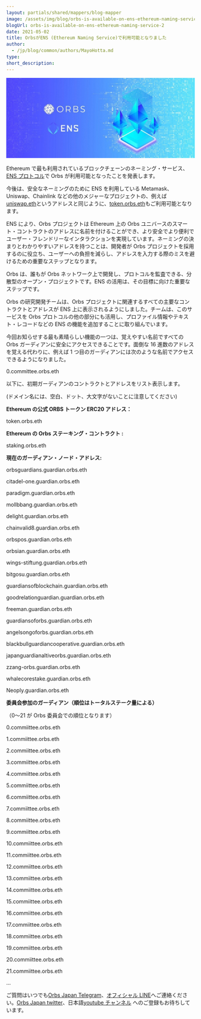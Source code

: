 ```yaml
---
layout: partials/shared/mappers/blog-mapper
image: /assets/img/blog/orbs-is-available-on-ens-ethereum-naming-service-2/bg.png
blogUrl: orbs-is-available-on-ens-ethereum-naming-service-2
date: 2021-05-02
title: OrbsがENS (Ethereum Naming Service)で利用可能となりました
author:
  - /jp/blog/common/authors/MayoHotta.md
type:
short_description:
---
```


![](/assets/img/blog/orbs-is-available-on-ens-ethereum-naming-service-2/photo_2021-03-11_08-52-58-1030x438.jpg)

Ethereum で最も利用されているブロックチェーンのネーミング・サービス、[ENS プロトコル](https://ens.domains/ja/)で Orbs が利用可能となったことを発表します。

今後は、安全なネーミングのために ENS を利用している Metamask、Uniswap、Chainlink などの他のメジャーなプロジェクトの、例えば[uniswap.eth](https://app.ens.domains/name/uniswap.eth)というアドレスと同じように、[token.orbs.eth](https://etherscan.io/enslookup-search?search=staking.orbs.eth)もご利用可能となります。

ENS により、Orbs プロジェクトは Ethereum 上の Orbs ユニバースのスマート・コントラクトのアドレスに名前を付けることができ、より安全でより便利でユーザー・フレンドリーなインタラクションを実現しています。ネーミングの決まりとわかりやすいアドレスを持つことは、開発者が Orbs プロジェクトを採用するのに役立ち、ユーザーへの負担を減らし、アドレスを入力する際のミスを避けるための重要なステップとなります。

Orbs は、誰もが Orbs ネットワーク上で開発し、プロトコルを監査できる、分散型のオープン・プロジェクトです。ENS の活用は、その目標に向けた重要なステップです。

Orbs の研究開発チームは、Orbs プロジェクトに関連するすべての主要なコントラクトとアドレスが ENS 上に表示されるようにしました。チームは、このサービスを Orbs プロトコルの他の部分にも活用し、プロファイル情報やテキスト・レコードなどの ENS の機能を追加することに取り組んでいます。

今回お知らせする最も素晴らしい機能の一つは、覚えやすい名前ですべての Orbs ガーディアンに安全にアクセスできることです。面倒な 16 進数のアドレスを覚える代わりに、例えば 1 つ目のガーディアンには次のような名前でアクセスできるようになりました。

0.committee.orbs.eth

以下に、初期ガーディアンのコントラクトとアドレスをリスト表示します。

(ドメイン名には、空白、ドット、大文字がないことに注意してください)

**Ethereum の公式 ORBS トークン ERC20 アドレス：**

token.orbs.eth

**Ethereum の Orbs ステーキング・コントラクト :**

staking.orbs.eth

**現在のガーディアン・ノード・アドレス:**

orbsguardians.guardian.orbs.eth

citadel-one.guardian.orbs.eth

paradigm.guardian.orbs.eth

mollbbang.guardian.orbs.eth

delight.guardian.orbs.eth

chainvalid8.guardian.orbs.eth

orbspos.guardian.orbs.eth

orbsian.guardian.orbs.eth

wings-stiftung.guardian.orbs.eth

bitgosu.guardian.orbs.eth

guardiansofblockchain.guardian.orbs.eth

goodrelationguardian.guardian.orbs.eth

freeman.guardian.orbs.eth

guardiansoforbs.guardian.orbs.eth

angelsongoforbs.guardian.orbs.eth

blackbullguardiancooperative.guardian.orbs.eth

japanguardianaltiveorbs.guardian.orbs.eth

zzang-orbs.guardian.orbs.eth

whalecorestake.guardian.orbs.eth

Neoply.guardian.orbs.eth

**委員会参加のガーディアン（順位はトータルステーク量による）**

（0〜21 が Orbs 委員会での順位となります）

0.commiittee.orbs.eth

1.commiittee.orbs.eth

2.commiittee.orbs.eth

3.commiittee.orbs.eth

4.commiittee.orbs.eth

5.commiittee.orbs.eth

6.commiittee.orbs.eth

7.commiittee.orbs.eth

8.commiittee.orbs.eth

9.commiittee.orbs.eth

10.commiittee.orbs.eth

11.commiittee.orbs.eth

12.commiittee.orbs.eth

13.commiittee.orbs.eth

14.commiittee.orbs.eth

15.commiittee.orbs.eth

16.commiittee.orbs.eth

17.commiittee.orbs.eth

18.commiittee.orbs.eth

19.commiittee.orbs.eth

20.commiittee.orbs.eth

21.commiittee.orbs.eth

...

ご質問はいつでも[Orbs Japan Telegram](https://t.me/joinchat/G0HZhBQssmZ05v6sp_G6jg)、[オフィシャル LINE](https://line.me/R/ti/p/%40vrf9558a)へご連絡ください。[Orbs Japan twitter](https://twitter.com/JapanOrbs)、日本語[youtube チャンネル](https://www.youtube.com/channel/UCZePjhX4e6CuAe8v63Li9lg) へのご登録もお待ちしています。
